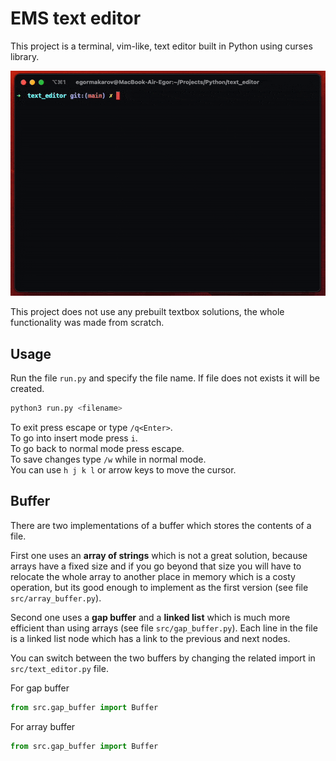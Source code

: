 # EMS text editor
This project is a terminal, vim-like, text editor built in Python using curses library.

<p align="center">
  <img src="demo.gif" width="600" alt="Demo">
</p>

This project does not use any prebuilt textbox solutions, the whole functionality was made from scratch.

## Usage
Run the file `run.py` and specify the file name. If file does not exists it will be created.
``` bash 
python3 run.py <filename>
```
To exit press escape or type `/q<Enter>`.  
To go into insert mode press `i`.  
To go back to normal mode press escape.  
To save changes type `/w` while in normal mode.  
You can use `h j k l` or arrow keys to move the cursor.
## Buffer
There are two implementations of a buffer which stores the contents of a file. 

First one uses an **array of strings** which is not a great solution, because arrays have a fixed size and if you go beyond that size you will have to relocate the whole array to another place in memory which is a costy operation, but its good enough to implement as the first version (see file `src/array_buffer.py`).

Second one uses a **gap buffer** and a **linked list** which is much more efficient than using arrays (see file `src/gap_buffer.py`). Each line in the file is a linked list node which has a link to the previous and next nodes.

You can switch between the two buffers by changing the related import in `src/text_editor.py` file.

For gap buffer
```python
from src.gap_buffer import Buffer
```

For array buffer
```python
from src.gap_buffer import Buffer
```